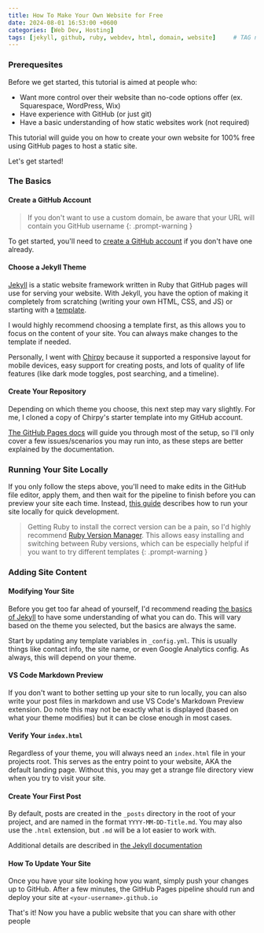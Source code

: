 ```yaml
---
title: How To Make Your Own Website for Free
date: 2024-08-01 16:53:00 +0600
categories: [Web Dev, Hosting]
tags: [jekyll, github, ruby, webdev, html, domain, website]     # TAG names should always be lowercase
---
```


### Prerequesites
Before we get started, this tutorial is aimed at people who:

- Want more control over their website than no-code options offer (ex. Squarespace, WordPress, Wix)
- Have experience with GitHub (or just git)
- Have a basic understanding of how static websites work (not required)

This tutorial will guide you on how to create your own website for 100% free using GitHub pages to host a static site. 

Let's get started!

### The Basics
#### Create a GitHub Account
> If you don't want to use a custom domain, be aware that your URL will contain you GitHub username
{: .prompt-warning }

To get started, you'll need to [create a GitHub account](https://github.com/join) if you don't have one already. 

#### Choose a Jekyll Theme
[Jekyll](https://jekyllrb.com) is a static website framework written in Ruby that GitHub pages will use for serving your website. With Jekyll, you have the option of making it completely from scratching (writing your own HTML, CSS, and JS) or starting with a [template](https://jekyllrb.com/docs/themes). 

I would highly recommend choosing a template first, as this allows you to focus on the content of your site. You can always make changes to the template if needed.

Personally, I went with [Chirpy](https://chirpy.cotes.page) because it supported a responsive layout for mobile devices, easy support for creating posts, and lots of quality of life features (like dark mode toggles, post searching, and a timeline).


#### Create Your Repository
Depending on which theme you choose, this next step may vary slightly. For me, I cloned a copy of Chirpy's starter template into my GitHub account. 

[The GitHub Pages docs](https://pages.github.com) will guide you through most of the setup, so I'll only cover a few issues/scenarios you may run into, as these steps are better explained by the documentation.

### Running Your Site Locally
If you only follow the steps above, you'll need to make edits in the GitHub file editor, apply them, and then wait for the pipeline to finish before you can preview your site each time. Instead, [this guide](https://docs.github.com/en/pages/setting-up-a-github-pages-site-with-jekyll/testing-your-github-pages-site-locally-with-jekyll) describes how to run your site locally for quick development.

> Getting Ruby to install the correct version can be a pain, so I'd highly recommend [Ruby Version Manager](https://rvm.io). This allows easy installing and switching between Ruby versions, which can be especially helpful if you want to try different templates
{: .prompt-warning }

### Adding Site Content
#### Modifying Your Site
Before you get too far ahead of yourself, I'd recommend reading [the basics of Jekyll](https://jekyllrb.com/docs/step-by-step/01-setup) to have some understanding of what you can do. This will vary based on the theme you selected, but the basics are always the same.

Start by updating any template variables in `_config.yml`. This is usually things like contact info, the site name, or even Google Analytics config. As always, this will depend on your theme.

#### VS Code Markdown Preview
If you don't want to bother setting up your site to run locally, you can also write your post files in markdown and use VS Code's Markdown Preview extension. Do note this may not be exactly what is displayed (based on what your theme modifies) but it can be close enough in most cases.

#### Verify Your `index.html`
Regardless of your theme, you will always need an `index.html` file in your projects root. This serves as the entry point to your website, AKA the default landing page. Without this, you may get a strange file directory view when you try to visit your site.

#### Create Your First Post
By default, posts are created in the `_posts` directory in the root of your project, and are named in the format `YYYY-MM-DD-Title.md`. You may also use the `.html` extension, but `.md` will be a lot easier to work with.

Additional details are described in [the Jekyll documentation](https://jekyllrb.com/docs/step-by-step/01-setup)

#### How To Update Your Site
Once you have your site looking how you want, simply push your changes up to GitHub. After a few minutes, the GitHub Pages pipeline should run and deploy your site at `<your-username>.github.io`

That's it! Now you have a public website that you can share with other people
